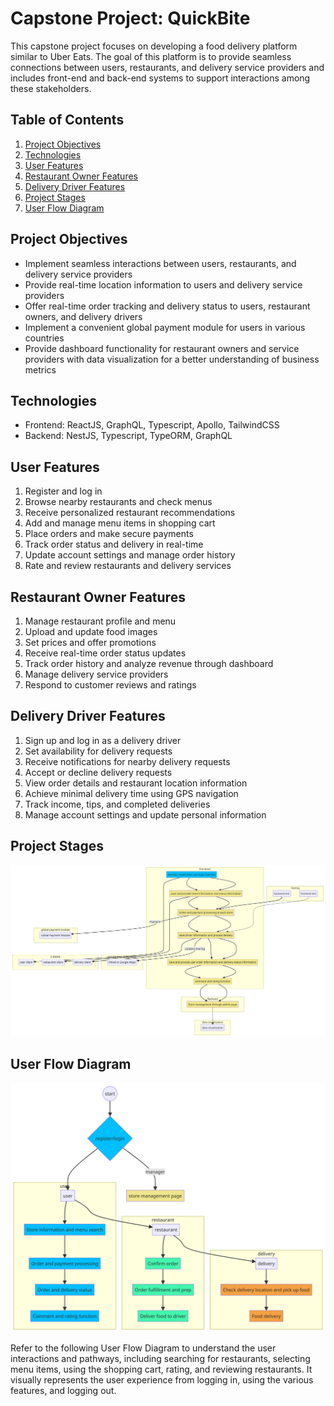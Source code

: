 # Capstone Project: QuickBite

This capstone project focuses on developing a food delivery platform similar to Uber Eats. The goal of this platform is to provide seamless connections between users, restaurants, and delivery service providers and includes front-end and back-end systems to support interactions among these stakeholders.

## Table of Contents
1. [Project Objectives](#project-objectives)
2. [Technologies](#technologies)
3. [User Features](#user-features)
4. [Restaurant Owner Features](#restaurant-owner-features)
5. [Delivery Driver Features](#delivery-driver-features)
6. [Project Stages](#project-stages)
7. [User Flow Diagram](#user-flow-diagram)

<a name="project-objectives"></a>
## Project Objectives
- Implement seamless interactions between users, restaurants, and delivery service providers
- Provide real-time location information to users and delivery service providers
- Offer real-time order tracking and delivery status to users, restaurant owners, and delivery drivers
- Implement a convenient global payment module for users in various countries
- Provide dashboard functionality for restaurant owners and service providers with data visualization for a better understanding of business metrics

<a name="technologies"></a>
## Technologies
- Frontend: ReactJS, GraphQL, Typescript, Apollo, TailwindCSS
- Backend: NestJS, Typescript, TypeORM, GraphQL

<a name="user-features"></a>
## User Features
1. Register and log in
2. Browse nearby restaurants and check menus
3. Receive personalized restaurant recommendations
4. Add and manage menu items in shopping cart
5. Place orders and make secure payments
6. Track order status and delivery in real-time
7. Update account settings and manage order history
8. Rate and review restaurants and delivery services

<a name="restaurant-owner-features"></a>
## Restaurant Owner Features
1. Manage restaurant profile and menu
2. Upload and update food images
3. Set prices and offer promotions
4. Receive real-time order status updates
5. Track order history and analyze revenue through dashboard
6. Manage delivery service providers
7. Respond to customer reviews and ratings

<a name="delivery-driver-features"></a>
## Delivery Driver Features
1. Sign up and log in as a delivery driver
2. Set availability for delivery requests
3. Receive notifications for nearby delivery requests
4. Accept or decline delivery requests
5. View order details and restaurant location information
6. Achieve minimal delivery time using GPS navigation
7. Track income, tips, and completed deliveries
8. Manage account settings and update personal information

<a name="project-stages"></a>
## Project Stages

![Project Stages](https://github.com/hoiwonkim/Capstone-Project/blob/main/Project%20Flowchart.png)

<a name="user-flow-diagram"></a>
## User Flow Diagram

![User Flow Diagram](https://github.com/hoiwonkim/Capstone-Project/blob/main/New%20User%20Flow%20Diagram.png)

Refer to the following User Flow Diagram to understand the user interactions and pathways, including searching for restaurants, selecting menu items, using the shopping cart, rating, and reviewing restaurants. It visually represents the user experience from logging in, using the various features, and logging out.
